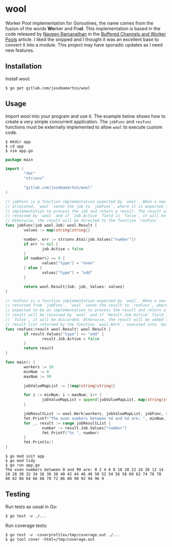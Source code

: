 # wool

Worker Pool implementation for Goroutines, the name comes from the fusion of the words **Wo**rker and Po**ol**. This implementation is based in the code released by [Naveen Ramanathan](https://golangbot.com/about/) in the [Buffered Channels and Worker Pools](https://golangbot.com/buffered-channels-worker-pools/) article. I liked the snipped and I thought it was an excellent base to convert it into a module. This project may have sporadic updates as I need new features.

## Installation

Install wool:

```
$ go get gitlab.com/josebamartos/wool
```

## Usage

Import wool into your program and use it. The example below shows how to create a very simple concurrent application. The `jobFunc` and `resfunc` functions must be externally implemented to allow `wool` to execute custom code.

```
$ mkdir app
$ cd app
$ vim app.go
```

```go
package main

import (
        "fmt"
        "strconv"

        "gitlab.com/josebamartos/wool"
)

// jobFunc is a function implementation expected by `wool`. When a new job is
// allocated, `wool` sends the job to `jobFunc`, where it is expected to be an
// implementation to process the job and return a result. The result will be
// received by `wool` and if `Job.Active` field is `false`, it will be discarded.
// Otherwise, the result will be directed to the function `resFunc`.
func jobFunc(job wool.Job) wool.Result {
        values := map[string]string{}

        number, err := strconv.Atoi(job.Values["number"])
        if err != nil {
                job.Active = false
        }
        if number%2 == 0 {
                values["type"] = "even"
        } else {
                values["type"] = "odd"
        }

        return wool.Result{Job: job, Values: values}
}

// resFunc is a function implementation expected by `wool`. When a new result is
// returned from `jobFunc`, `wool` sends the result to `resFunc`, where it is
// expected to be an implementation to process the result and return a it. The
// result will be received by `wool` and if `Result.Job.Active` field is
// `false`, it will be discarded. Otherwise, the result will be added to the
// result list returned by the function `wool.Work`, executed into `main()`.
func resFunc(result wool.Result) wool.Result {
        if result.Values["type"] == "odd" {
                result.Job.Active = false
        }
        return result
}

func main() {
        workers := 10
        minNum := 0
        maxNum := 99

        jobValueMapList := []map[string]string{}

        for i := minNum; i < maxNum; i++ {
                jobValueMapList = append(jobValueMapList, map[string]string{"number": strconv.Itoa(i)})
        }

        jobResultList := wool.Work(workers, jobValueMapList, jobFunc, resFunc)
        fmt.Printf("The even numbers between %d and %d are: ", minNum, maxNum)
        for _, result := range jobResultList {
                number := result.Job.Values["number"]
                fmt.Printf("%s ", number)
        }
        fmt.Println()
}
```

```
$ go mod init app
$ go mod tidy
$ go run app.go
The even numbers between 0 and 99 are: 0 2 4 6 8 10 20 22 24 26 12 14 18 28 30 32 34 16 36 38 40 42 44 46 48 50 52 54 56 58 60 62 74 76 78 80 82 84 64 66 68 70 72 86 88 90 92 94 96 9
```


## Testing

Run tests as usual in Go:

```
$ go test -v ./...
```

Run coverage tests:

```
$ go test -v -coverprofile=/tmp/coverage.out ./...
$ go tool cover -html=/tmp/coverage.out
```
